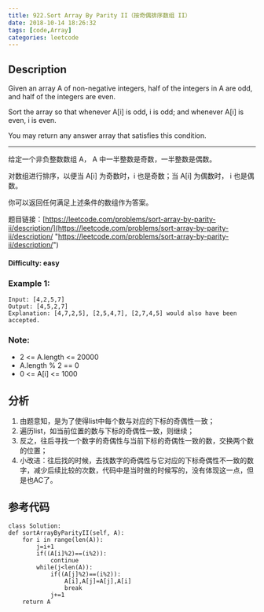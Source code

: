 ```yaml
---
title: 922.Sort Array By Parity II（按奇偶排序数组 II）
date: 2018-10-14 18:26:32
tags: [code,Array]
categories: leetcode
---
```

## Description

Given an array A of non-negative integers, half of the integers in A are odd, and half of the integers are even.

Sort the array so that whenever A[i] is odd, i is odd; and whenever A[i] is even, i is even.

You may return any answer array that satisfies this condition.

---

给定一个非负整数数组 A， A 中一半整数是奇数，一半整数是偶数。

对数组进行排序，以便当 A[i] 为奇数时，i 也是奇数；当 A[i] 为偶数时， i 也是偶数。

你可以返回任何满足上述条件的数组作为答案。

题目链接：[https://leetcode.com/problems/sort-array-by-parity-ii/description/](https://leetcode.com/problems/sort-array-by-parity-ii/description/ "https://leetcode.com/problems/sort-array-by-parity-ii/description/")

#### Difficulty: easy

<!-- more -->

### Example 1:

	Input: [4,2,5,7]
	Output: [4,5,2,7]
	Explanation: [4,7,2,5], [2,5,4,7], [2,7,4,5] would also have been accepted.

### Note:

- 2 <= A.length <= 20000
- A.length % 2 == 0
- 0 <= A[i] <= 1000

## 分析

1. 由题意知，是为了使得list中每个数与对应的下标的奇偶性一致；
2. 遍历list，如当前位置的数与下标的奇偶性一致，则继续；
3. 反之，往后寻找一个数字的奇偶性与当前下标的奇偶性一致的数，交换两个数的位置；
4. 小改进：往后找的时候，去找数字的奇偶性与它对应的下标奇偶性不一致的数字，减少后续比较的次数，代码中是当时做的时候写的，没有体现这一点，但是也AC了。

## 参考代码

	class Solution:
    def sortArrayByParityII(self, A):
        for i in range(len(A)):
            j=i+1
            if((A[i]%2)==(i%2)):
                continue
            while(j<len(A)):
                if((A[j]%2)==(i%2)):
                    A[i],A[j]=A[j],A[i]
                    break
                j+=1
        return A
        
